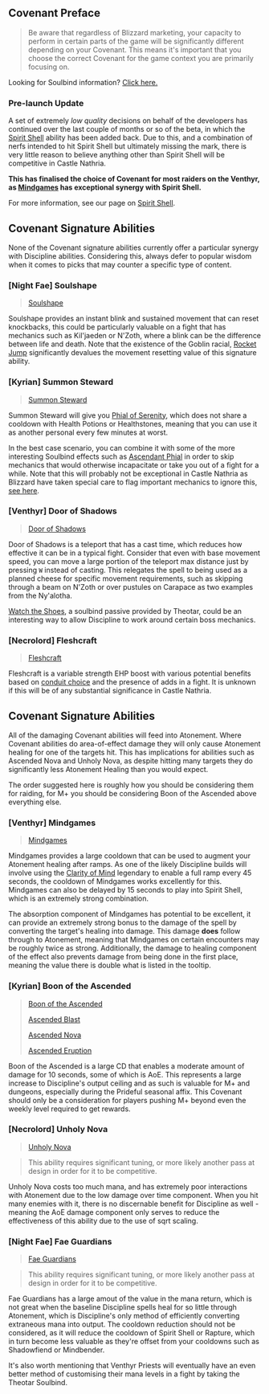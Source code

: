 ## Covenant Preface

> Be aware that regardless of Blizzard marketing, your capacity to perform in certain parts of the game will be significantly different depending on your Covenant. This means it's important that you choose the correct Covenant for the game context you are primarily focusing on.

Looking for Soulbind information? [Click here.](soulbinds.md)


### Pre-launch Update
A set of extremely _low quality_ decisions on behalf of the developers has continued over the last couple of months or so of the beta, in which the [Spirit Shell](https://shadowlands.wowhead.com/spell=109964/spirit-shell) ability has been added back. Due to this, and a combination of nerfs intended to hit Spirit Shell but ultimately missing the mark, there is very little reason to believe anything other than Spirit Shell will be competitive in Castle Nathria.

**This has finalised the choice of Covenant for most raiders on the Venthyr, as [Mindgames](#venthyr-mindgames) has exceptional synergy with Spirit Shell.**

For more information, see our page on [Spirit Shell](spirit-shell.md).

## Covenant Signature Abilities

None of the Covenant signature abilities currently offer a particular synergy with Discipline abilities. Considering this, always defer to popular wisdom when it comes to picks that may counter a specific type of content.

### [Night Fae] Soulshape

> [Soulshape](https://shadowlands.wowhead.com/spell=310143/soulshape)

Soulshape provides an instant blink and sustained movement that can reset knockbacks, this could be particularly valuable on a fight that has mechanics such as Kil'jaeden or N'Zoth, where a blink can be the difference between life and death. Note that the existence of the Goblin racial, [Rocket Jump](https://www.wowhead.com/spell=69070/rocket-jump) significantly devalues the movement resetting value of this signature ability.

### [Kyrian] Summon Steward

> [Summon Steward](https://shadowlands.wowhead.com/spell=324739)

Summon Steward will give you [Phial of Serenity](https://shadowlands.wowhead.com/item=177278/phial-of-serenity), which does not share a cooldown with Health Potions or Healthstones, meaning that you can use it as another personal every few minutes at worst.

In the best case scenario, you can combine it with some of the more interesting Soulbind effects such as [Ascendant Phial](https://shadowlands.wowhead.com/spell=329776/ascendant-phial) in order to skip mechanics that would otherwise incapacitate or take you out of a fight for a while. Note that this will probably not be exceptional in Castle Nathria as Blizzard have taken special care to flag important mechanics to ignore this, [see here](https://www.wowhead.com/news=318905.3/dwarf-stoneform-and-kyrian-phial-no-longer-removes-some-castle-nathria-bleeds).

### [Venthyr] Door of Shadows

> [Door of Shadows](https://shadowlands.wowhead.com/spell=300728/door-of-shadows)

Door of Shadows is a teleport that has a cast time, which reduces how effective it can be in a typical fight. Consider that even with base movement speed, you can move a large portion of the teleport max distance just by pressing `W` instead of casting. This relegates the spell to being used as a planned cheese for specific movement requirements, such as skipping through a beam on N'Zoth or over pustules on Carapace as two examples from the Ny'alotha.

[Watch the Shoes](https://shadowlands.wowhead.com/spell=336140/watch-the-shoes), a soulbind passive provided by Theotar, could be an interesting way to allow Discipline to work around certain boss mechanics.

### [Necrolord] Fleshcraft

> [Fleshcraft](https://shadowlands.wowhead.com/spell=324631/fleshcraft)

Fleshcraft is a variable strength EHP boost with various potential benefits based on [conduit choice](https://shadowlands.wowhead.com/spell=323074/volatile-solvent) and the presence of adds in a fight. It is unknown if this will be of any substantial significance in Castle Nathria.

## Covenant Signature Abilities

All of the damaging Covenant abilities will feed into Atonement. Where Covenant abilities do area-of-effect damage they will only cause Atonement healing for one of the targets hit. This has implications for abilities such as Ascended Nova and Unholy Nova, as despite hitting many targets they do significantly less Atonement Healing than you would expect.

The order suggested here is roughly how you should be considering them for raiding, for M+ you should be considering Boon of the Ascended above everything else.

### [Venthyr] Mindgames

> [Mindgames](https://shadowlands.wowhead.com/spell=323673/mindgames)

Mindgames provides a large cooldown that can be used to augment your Atonement healing after ramps. As one of the likely Discipline builds will involve using the [Clarity of Mind](https://shadowlands.wowhead.com/spell=336067/clarity-of-mind) legendary to enable a full ramp every 45 seconds, the cooldown of Mindgames works excellently for this. Mindgames can also be delayed by 15 seconds to play into Spirit Shell, which is an extremely strong combination.

The absorption component of Mindgames has potential to be excellent, it can provide an extremely strong bonus to the damage of the spell by converting the target's healing into damage. This damage **does** follow through to Atonement, meaning that Mindgames on certain encounters may be roughly twice as strong. Additionally, the damage to healing component of the effect also prevents damage from being done in the first place, meaning the value there is double what is listed in the tooltip.

### [Kyrian] Boon of the Ascended

> [Boon of the Ascended](https://shadowlands.wowhead.com/spell=325013/boon-of-the-ascended)
>
> [Ascended Blast](https://shadowlands.wowhead.com/spell=325315/ascended-blast)
>
> [Ascended Nova](https://shadowlands.wowhead.com/spell=325020/ascended-nova)
>
> [Ascended Eruption](https://shadowlands.wowhead.com/spell=325326/ascended-eruption)

Boon of the Ascended is a large CD that enables a moderate amount of damage for 10 seconds, some of which is AoE. This represents a large increase to Discipline's output ceiling and as such is valuable for M+ and dungeons, especially during the Prideful seasonal affix. This Covenant should only be a consideration for players pushing M+ beyond even the weekly level required to get rewards.

### [Necrolord] Unholy Nova

> [Unholy Nova](https://shadowlands.wowhead.com/spell=324724/unholy-nova)

> This ability requires significant tuning, or more likely another pass at design in order for it to be competitive.

Unholy Nova costs too much mana, and has extremely poor interactions with Atonement due to the low damage over time component. When you hit many enemies with it, there is no discernable benefit for Discipline as well - meaning the AoE damage component only serves to reduce the effectiveness of this ability due to the use of sqrt scaling. 

### [Night Fae] Fae Guardians

> [Fae Guardians](https://shadowlands.wowhead.com/spell=327661/fae-guardians)

> This ability requires significant tuning, or more likely another pass at design in order for it to be competitive.

Fae Guardians has a large amout of the value in the mana return, which is not great when the baseline Discipline spells heal for so little through Atonement, which is Discipline's only method of efficiently converting extraneous mana into output. The cooldown reduction should not be considered, as it will reduce the cooldown of Spirit Shell or Rapture, which in turn become less valuable as they're offset from your cooldowns such as Shadowfiend or Mindbender.

It's also worth mentioning that Venthyr Priests will eventually have an even better method of customising their mana levels in a fight by taking the Theotar Soulbind.